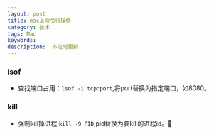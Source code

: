 ```yaml
---
layout: post
title: mac上命令行操作
category: 技术
tags: Mac
keywords: 
description:  不定时更新
---
```


### lsof 

- 查找端口占用：`lsof -i tcp:port`,将port替换为指定端口，如8080。


### kill 

- 强制kill掉进程:`kill -9 PID`,pid替换为要kill的进程id。

